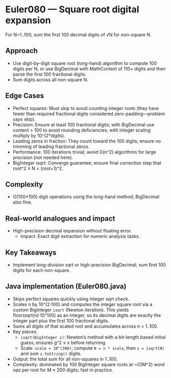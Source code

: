 # Euler080 — Square root digital expansion

For N=1..100, sum the first 100 decimal digits of √N for non-square N.

## Approach

- Use digit-by-digit square root (long-hand) algorithm to compute 100 digits per N, or use BigDecimal with MathContext of 110+ digits and then parse the first 100 fractional digits.
- Sum digits across all non-square N.

## Edge Cases
- Perfect squares: Must skip to avoid counting integer roots (they have fewer than required fractional digits considered zero-padding—problem says skip).
- Precision: Ensure at least 100 fractional digits; with BigDecimal use context > 100 to avoid rounding deficiencies; with integer scaling multiply by 10^(2*digits).
- Leading zeros in fraction: They count toward the 100 digits; ensure no trimming of leading fractional zeros.
- Performance: 100 iterations trivial; avoid O(n^2) algorithms for large precision (not needed here).
- BigInteger isqrt: Converge guarantee; ensure final correction step that root^2 ≤ N < (root+1)^2.

## Complexity
- O(100×100) digit operations using the long-hand method; BigDecimal also fine.

## Real-world analogues and impact
- High-precision decimal expansion without floating error.
  - Impact: Exact digit extraction for numeric analysis tasks.

## Key Takeaways
- Implement long-division sqrt or high-precision BigDecimal; sum first 100 digits for each non-square.

## Java implementation (Euler080.java)
- Skips perfect squares quickly using integer sqrt check.
- Scales n by 10^(2·100) and computes the integer square root via a custom BigInteger `isqrt` (Newton iteration). This yields floor(sqrt(n)·10^100) as an integer, so its decimal digits are exactly the integer part plus the first 100 fractional digits.
- Sums all digits of that scaled root and accumulates across n = 1..100.
- Key pieces:
  - `isqrt(BigInteger x)`: Newton’s method with a bit-length based initial guess; ensures g^2 ≤ x before returning.
  - Scale: `scale = 10^(200)`; compute `N = n * scale`, then `s = isqrt(N)` and sum `s.toString()` digits.
- Output: the total sum for all non-squares in 1..100.
- Complexity: dominated by 100 BigInteger square roots at ~O(M^2) word ops per root for M ≈ 200 digits; fast in practice.

